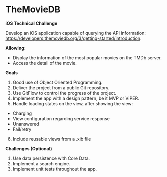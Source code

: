 # TheMovieDB
**iOS Technical Challenge**

Develop an iOS application capable of querying the API information:
https://developers.themoviedb.org/3/getting-started/introduction. 

**Allowing:**
- Display the information of the most popular movies on the TMDb server.
- Access the detail of the movie.

**Goals**
1. Good use of Object Oriented Programming.
2. Deliver the project from a public Git repository.
3. Use GitFlow to control the progress of the project.
4. Implement the app with a design pattern, be it MVP or VIPER.
5. Handle loading states on the view, after showing the view:
  - Charging
  - View configuration regarding service response
  - Unanswered
  - Fail/retry
6. Include reusable views from a .xib file

**Challenges (Optional)**
1. Use data persistence with Core Data.
2. Implement a search engine.
3. Implement unit tests throughout the app.
